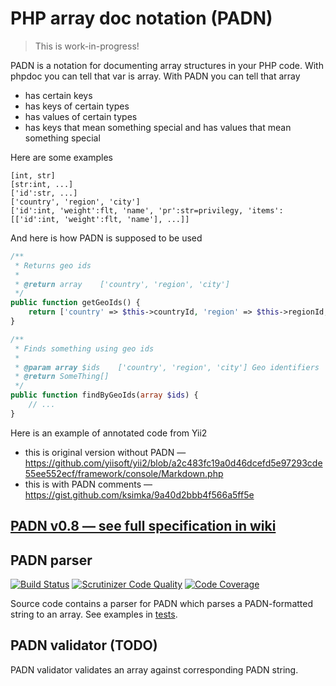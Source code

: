 PHP array doc notation (PADN)
===================================

> This is work-in-progress!

PADN is a notation for documenting array structures in your PHP code. With phpdoc you can tell that var is array. With PADN you can tell that array
- has certain keys
- has keys of certain types
- has values of certain types
- has keys that mean something special and has values that mean something special

Here are some examples

```
[int, str]
[str:int, ...]
['id':str, ...]
['country', 'region', 'city']
['id':int, 'weight':flt, 'name', 'pr':str=privilegy, 'items':[['id':int, 'weight':flt, 'name'], ...]]
```

And here is how PADN is supposed to be used

```php
/**
 * Returns geo ids
 *
 * @return array    ['country', 'region', 'city']
 */
public function getGeoIds() {
    return ['country' => $this->countryId, 'region' => $this->regionId, 'city' => $this->cityId];
}

/**
 * Finds something using geo ids
 *
 * @param array $ids    ['country', 'region', 'city'] Geo identifiers
 * @return SomeThing[]
 */
public function findByGeoIds(array $ids) {
    // ...
}
```

Here is an example of annotated code from Yii2
- this is original version without PADN — https://github.com/yiisoft/yii2/blob/a2c483fc19a0d46dcefd5e97293cde55ee552ecf/framework/console/Markdown.php
- this is with PADN comments — https://gist.github.com/ksimka/9a40d2bbb4f566a5ff5e

[PADN v0.8 — see full specification in wiki](https://github.com/ksimka/PADN/wiki)
---------------------------------------------------------------------------------

PADN parser
-----------

[![Build Status](https://travis-ci.org/ksimka/PADN.svg?branch=master)](https://travis-ci.org/ksimka/PADN) [![Scrutinizer Code Quality](https://scrutinizer-ci.com/g/ksimka/PADN/badges/quality-score.png?b=master)](https://scrutinizer-ci.com/g/ksimka/PADN/?branch=master) [![Code Coverage](https://scrutinizer-ci.com/g/ksimka/PADN/badges/coverage.png?b=master)](https://scrutinizer-ci.com/g/ksimka/PADN/?branch=master)

Source code contains a parser for PADN which parses a PADN-formatted string to an array. See examples in [tests](https://github.com/ksimka/PADN/blob/master/tests/src/PadnParserTest.php).

PADN validator (TODO)
--------------

PADN validator validates an array against corresponding PADN string.
